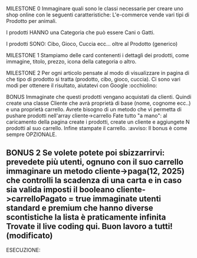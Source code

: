 
 MILESTONE 0
Immaginare quali sono le classi necessarie per creare uno shop online con le seguenti caratteristiche:
L'e-commerce vende vari tipi di Prodotto per animali.

I prodotti HANNO una Categoria che può essere Cani o Gatti.

I prodotti SONO: Cibo, Gioco, Cuccia ecc... oltre al Prodotto (generico)

 MILESTONE 1
Stampiamo delle card contenenti i dettagli dei prodotti, come immagine, titolo, prezzo, icona della categoria o altro.

 MILESTONE 2
Per ogni articolo pensate al modo di visualizzare in pagina di che tipo di prodotto si tratta (prodotto, cibo, gioco, cuccia). Ci sono vari modi per ottenere il risultato, aiutatevi con Google :occhiolino:

 BONUS
Immaginate che questi prodotti vengano acquistati da clienti.
Quindi create una classe Cliente che avrà proprietà di base (nome, cognome ecc..) e una proprietà carrello.
Avrete bisogno di un metodo che vi permetta di pushare prodotti nell'array cliente->carrello
Fate tutto "a mano": al caricamento della pagina create i prodotti, create un cliente e aggiungete N prodotti al suo carrello. Infine stampate il carrello.
:avviso: Il bonus è come sempre OPZIONALE.

 BONUS 2
Se volete potete poi sbizzarrirvi:
prevedete più utenti, ognuno con il suo carrello
immaginare un metodo cliente->paga(12, 2025) che controlli la scadenza di una carta e in caso sia valida imposti il booleano cliente->carrelloPagato = true
immaginate utenti standard e premium che hanno diverse scontistiche
la lista è praticamente infinita
Trovate il live coding qui.
Buon lavoro a tutti! (modificato) 
-----------------------
ESECUZIONE:

